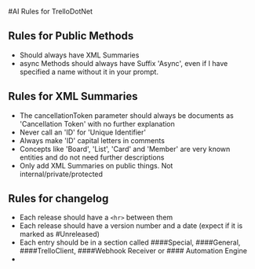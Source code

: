 #AI Rules for TrelloDotNet

## Rules for Public Methods
- Should always have XML Summaries
- async Methods should always have Suffix 'Async', even if I have specified a name without it in your prompt.

## Rules for XML Summaries
- The cancellationToken parameter should always be documents as '<param name="cancellationToken">Cancellation Token</param>' with no further explanation
- Never call an 'ID' for 'Unique Identifier' 
- Always make 'ID' capital letters in comments
- Concepts like 'Board', 'List', 'Card' and 'Member' are very known entities and do not need further descriptions
- Only add XML Summaries on public things. Not internal/private/protected

## Rules for changelog
- Each release should have a `<hr>` between them
- Each release should have a version number and a date (expect if it is marked as #Unreleased)
- Each entry should be in a section called ####Special, ####General, ####TrelloClient, ####Webhook Receiver or #### Automation Engine
- 